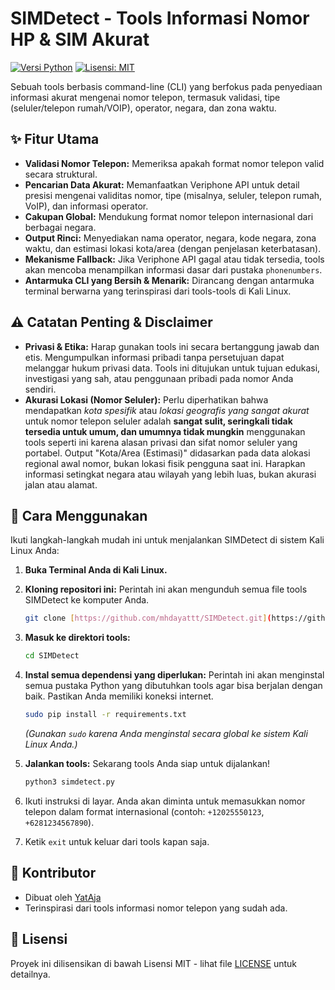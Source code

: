# SIMDetect - Tools Informasi Nomor HP & SIM Akurat

[![Versi Python](https://img.shields.io/badge/python-3.x-blue.svg)](https://www.python.org/downloads/)
[![Lisensi: MIT](https://img.shields.io/badge/License-MIT-yellow.svg)](https://opensource.org/licenses/MIT)

Sebuah tools berbasis command-line (CLI) yang berfokus pada penyediaan informasi akurat mengenai nomor telepon, termasuk validasi, tipe (seluler/telepon rumah/VOIP), operator, negara, dan zona waktu.

## ✨ Fitur Utama

-   **Validasi Nomor Telepon:** Memeriksa apakah format nomor telepon valid secara struktural.
-   **Pencarian Data Akurat:** Memanfaatkan Veriphone API untuk detail presisi mengenai validitas nomor, tipe (misalnya, seluler, telepon rumah, VoIP), dan informasi operator.
-   **Cakupan Global:** Mendukung format nomor telepon internasional dari berbagai negara.
-   **Output Rinci:** Menyediakan nama operator, negara, kode negara, zona waktu, dan estimasi lokasi kota/area (dengan penjelasan keterbatasan).
-   **Mekanisme Fallback:** Jika Veriphone API gagal atau tidak tersedia, tools akan mencoba menampilkan informasi dasar dari pustaka `phonenumbers`.
-   **Antarmuka CLI yang Bersih & Menarik:** Dirancang dengan antarmuka terminal berwarna yang terinspirasi dari tools-tools di Kali Linux.

## ⚠️ Catatan Penting & Disclaimer

* **Privasi & Etika:** Harap gunakan tools ini secara bertanggung jawab dan etis. Mengumpulkan informasi pribadi tanpa persetujuan dapat melanggar hukum privasi data. Tools ini ditujukan untuk tujuan edukasi, investigasi yang sah, atau penggunaan pribadi pada nomor Anda sendiri.
* **Akurasi Lokasi (Nomor Seluler):** Perlu diperhatikan bahwa mendapatkan *kota spesifik* atau *lokasi geografis yang sangat akurat* untuk nomor telepon seluler adalah **sangat sulit, seringkali tidak tersedia untuk umum, dan umumnya tidak mungkin** menggunakan tools seperti ini karena alasan privasi dan sifat nomor seluler yang portabel. Output "Kota/Area (Estimasi)" didasarkan pada data alokasi regional awal nomor, bukan lokasi fisik pengguna saat ini. Harapkan informasi setingkat negara atau wilayah yang lebih luas, bukan akurasi jalan atau alamat.

## 🚀 Cara Menggunakan

Ikuti langkah-langkah mudah ini untuk menjalankan SIMDetect di sistem Kali Linux Anda:

1.  **Buka Terminal Anda di Kali Linux.**

2.  **Kloning repositori ini:**
    Perintah ini akan mengunduh semua file tools SIMDetect ke komputer Anda.
    ```bash
    git clone [https://github.com/mhdayattt/SIMDetect.git](https://github.com/mhdayattt/SIMDetect.git)
    ```

3.  **Masuk ke direktori tools:**
    ```bash
    cd SIMDetect
    ```

4.  **Instal semua dependensi yang diperlukan:**
    Perintah ini akan menginstal semua pustaka Python yang dibutuhkan tools agar bisa berjalan dengan baik. Pastikan Anda memiliki koneksi internet.
    ```bash
    sudo pip install -r requirements.txt
    ```
    *(Gunakan `sudo` karena Anda menginstal secara global ke sistem Kali Linux Anda.)*

5.  **Jalankan tools:**
    Sekarang tools Anda siap untuk dijalankan!
    ```bash
    python3 simdetect.py
    ```

6.  Ikuti instruksi di layar. Anda akan diminta untuk memasukkan nomor telepon dalam format internasional (contoh: `+12025550123`, `+6281234567890`).
7.  Ketik `exit` untuk keluar dari tools kapan saja.

## 🙏 Kontributor

* Dibuat oleh [YatAja](https://github.com/mhdayattt)
* Terinspirasi dari tools informasi nomor telepon yang sudah ada.

## 📄 Lisensi

Proyek ini dilisensikan di bawah Lisensi MIT - lihat file [LICENSE](LICENSE) untuk detailnya.
